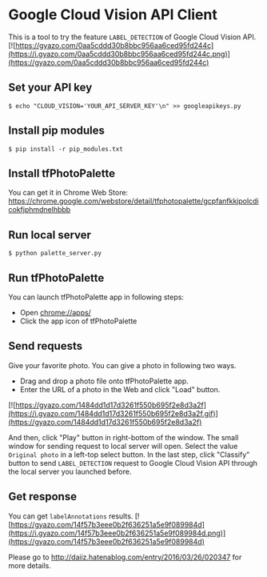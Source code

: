 # Google Cloud Vision API Client
This is a tool to try the feature `LABEL_DETECTION` of Google Cloud Vision API.
[![https://gyazo.com/0aa5cddd30b8bbc956aa6ced95fd244c](https://i.gyazo.com/0aa5cddd30b8bbc956aa6ced95fd244c.png)](https://gyazo.com/0aa5cddd30b8bbc956aa6ced95fd244c)

## Set your API key
```
$ echo "CLOUD_VISION='YOUR_API_SERVER_KEY'\n" >> googleapikeys.py
```

## Install pip modules
```
$ pip install -r pip_modules.txt
```

## Install tfPhotoPalette
You can get it in Chrome Web Store:
https://chrome.google.com/webstore/detail/tfphotopalette/gcpfanfkkjpolcdicokfjphmdnelhbbb

## Run local server
```
$ python palette_server.py
```

## Run tfPhotoPalette
You can launch tfPhotoPalette app in following steps:
* Open [chrome://apps/](chrome://apps/)
* Click the app icon of tfPhotoPalette

## Send requests
Give your favorite photo. You can give a photo in following two ways.
* Drag and drop a photo file onto tfPhotoPalette app.
* Enter the URL of a photo in the Web and click "Load" button.

[![https://gyazo.com/1484dd1d17d3261f550b695f2e8d3a2f](https://i.gyazo.com/1484dd1d17d3261f550b695f2e8d3a2f.gif)](https://gyazo.com/1484dd1d17d3261f550b695f2e8d3a2f)

And then, click "Play" button in right-bottom of the window.
The small window for sending request to local server will open.
Select the value `Original photo` in a left-top select button.
In the last step, click "Classify" button to send `LABEL_DETECTION` request to Google Cloud Vision API through the local server you launched before.

## Get response
You can get `labelAnnotations` results.
[![https://gyazo.com/14f57b3eee0b2f636251a5e9f089984d](https://i.gyazo.com/14f57b3eee0b2f636251a5e9f089984d.png)](https://gyazo.com/14f57b3eee0b2f636251a5e9f089984d)


Please go to http://daiiz.hatenablog.com/entry/2016/03/26/020347 for more details.
